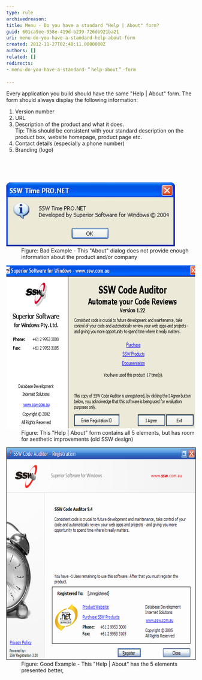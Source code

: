 ```yaml
---
type: rule
archivedreason: 
title: Menu - Do you have a standard "Help | About" form?
guid: 601ca9ee-958e-419d-b239-726db921ba21
uri: menu-do-you-have-a-standard-help-about-form
created: 2012-11-27T02:48:11.0000000Z
authors: []
related: []
redirects:
- menu-do-you-have-a-standard-＂help-about＂-form

---
```



<div>Every application you build should have the same "Help | About" form. The form should always display the following information:</div>
<ol><li>Version number</li>
<li>URL</li>
<li>Description of the product and what it does.<br>Tip: This should be consistent with your standard description on the product box, website homepage, product page etc. </li>
<li>Contact details (especially a phone number)</li>
<li>Branding (logo)</li></ol>
<br><excerpt class='endintro'></excerpt><br>
​<dl class="badImage"><dt><img src="../../assets/BadHelpAboutForm.jpg" alt="SSW Time PRO.NET About Form" style="width:450px;" /></dt>
<dd>Figure: Bad Example - This "About" dialog does not provide enough information about the product and/or company</dd></dl>
<dl class="image"><dt><img width="660" height="435" src="../../assets/SSWHelpAbout.gif" alt="SSW Code Auditor - Help About" /></dt>
<dd>Figure: This "Help | About" form contains all 5 elements, but has room for aesthetic improvements (old SSW design)</dd></dl>
<dl class="goodImage"><dt><img border="1" width="660" height="564" src="../../assets/Rego9.png" alt="SSW Help About" /></dt>
<dd>Figure: Good Example - This "Help | About" has the 5 elements presented better,</dd></dl>


